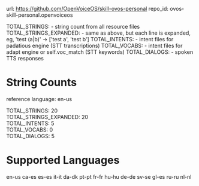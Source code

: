 
url: https://github.com/OpenVoiceOS/skill-ovos-personal
repo_id: ovos-skill-personal.openvoiceos

TOTAL_STRINGS:  - string count from all resource files
TOTAL_STRINGS_EXPANDED: - same as above, but each line is expanded, eg, 'test (a|b)' -> ['test a', 'test b']
TOTAL_INTENTS: - intent files for padatious engine (STT transcriptions)
TOTAL_VOCABS: - intent files for adapt engine or self.voc_match (STT keywords)
TOTAL_DIALOGS: - spoken TTS responses


# String Counts

reference language: en-us

TOTAL_STRINGS: 20  
TOTAL_STRINGS_EXPANDED: 20  
TOTAL_INTENTS: 5  
TOTAL_VOCABS: 0  
TOTAL_DIALOGS: 5  

# Supported Languages

en-us
ca-es
es-es
it-it
da-dk
pt-pt
fr-fr
hu-hu
de-de
sv-se
gl-es
ru-ru
nl-nl
